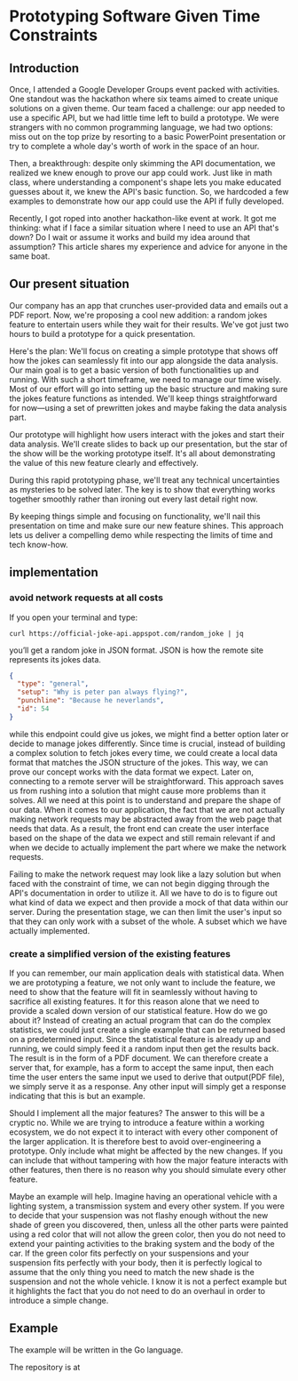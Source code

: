 # Prototyping Software Given Time Constraints

## Introduction

Once, I attended a Google Developer Groups event packed with activities. One standout was the hackathon where six teams aimed to create unique solutions on a given theme. Our team faced a challenge: our app needed to use a specific API, but we had little time left to build a prototype. We were strangers with no common programming language, we had two options: miss out on the top prize by resorting to a basic PowerPoint presentation or try to complete a whole day's worth of work in the space of an hour.

Then, a breakthrough: despite only skimming the API documentation, we realized we knew enough to prove our app could work. Just like in math class, where understanding a component's shape lets you make educated guesses about it, we knew the API's basic function. So, we hardcoded a few examples to demonstrate how our app could use the API if fully developed.

Recently, I got roped into another hackathon-like event at work. It got me thinking: what if I face a similar situation where I need to use an API that's down? Do I wait or assume it works and build my idea around that assumption? This article shares my experience and advice for anyone in the same boat.

## Our present situation

Our company has an app that crunches user-provided data and emails out a PDF report. Now, we're proposing a cool new addition: a random jokes feature to entertain users while they wait for their results. We've got just two hours to build a prototype for a quick presentation.

Here's the plan: We'll focus on creating a simple prototype that shows off how the jokes can seamlessly fit into our app alongside the data analysis. Our main goal is to get a basic version of both functionalities up and running. With such a short timeframe, we need to manage our time wisely. Most of our effort will go into setting up the basic structure and making sure the jokes feature functions as intended. We'll keep things straightforward for now—using a set of prewritten jokes and maybe faking the data analysis part.

Our prototype will highlight how users interact with the jokes and start their data analysis. We'll create slides to back up our presentation, but the star of the show will be the working prototype itself. It's all about demonstrating the value of this new feature clearly and effectively.

During this rapid prototyping phase, we'll treat any technical uncertainties as mysteries to be solved later. The key is to show that everything works together smoothly rather than ironing out every last detail right now.

By keeping things simple and focusing on functionality, we'll nail this presentation on time and make sure our new feature shines. This approach lets us deliver a compelling demo while respecting the limits of time and tech know-how.

## implementation

### avoid network requests at all costs

If you open your terminal and type:

```console
curl https://official-joke-api.appspot.com/random_joke | jq
```

you’ll get a random joke in JSON format. JSON is how the remote site represents its jokes data.

```json
{
  "type": "general",
  "setup": "Why is peter pan always flying?",
  "punchline": "Because he neverlands",
  "id": 54
}
```

 while this endpoint could give us jokes, we might find a better option later or decide to manage jokes differently. Since time is crucial, instead of building a complex solution to fetch jokes every time, we could create a local data format that matches the JSON structure of the jokes. This way, we can prove our concept works with the data format we expect.  Later on, connecting to a remote server will be straightforward. This approach saves us from rushing into a solution that might cause more problems than it solves. All we need at this point is to understand and prepare the shape of our data. When it comes to our application, the fact that we are not actually making network requests may be abstracted away from the web page that needs that data. As a result, the front end can create the user interface based on the shape of the data we expect and still remain relevant if and when we decide to actually implement the part where we make the network requests.

 Failing to make the network request may look like a lazy solution but when faced with the constraint of time, we can not begin digging through the API's documentation in order to utilize it. All we have to do is to figure out what kind of data we expect and then provide a mock of that data within our server. During the presentation stage, we can then limit the user's input so that they can only work with a subset of the whole. A subset which we have actually implemented.

### create a simplified version of the existing features

If you can remember, our main application deals with statistical data. When we are prototyping a feature, we not only want to include the feature, we need to show that the feature will fit in seamlessly without having to sacrifice all existing features. It for this reason alone that we need to provide a scaled down version of our statistical feature. How do we go about it? Instead of creating an actual program that can do the complex statistics, we could just create a single example that can be returned based on a predetermined input. Since the statistical feature is already up and running, we could simply feed it a random input then get the results back. The result is in the form of a PDF document. We can therefore create a server that, for example, has a form to accept the same input, then each time the user enters the same input we used to derive that output(PDF file), we simply serve it as a response. Any other input will simply get a response indicating that this is but an example.

Should I implement all the major features? The answer to this will be a cryptic no. While we are trying to introduce a feature within a working ecosystem, we do not expect it to interact with every other component of the larger application. It is therefore best to avoid over-engineering a prototype. Only include what might be affected by the new changes. If you can include that without tampering with how the major feature interacts with other features, then there is no reason why you should simulate every other feature.

Maybe an example will help. Imagine having an operational vehicle with a lighting system, a transmission system and every other system. If you were to decide that your suspension was not flashy enough without the new shade of green you discovered, then, unless all the other parts were painted using a red color that will not allow the green color, then you do not need to extend your painting activities to the braking system and the body of the car. If the green color fits perfectly on your suspensions and your suspension fits perfectly with your body, then it is perfectly logical to assume that the only thing you need to match the new shade is the suspension and not the whole vehicle. I know it is not a perfect example but it highlights the fact that you do not need to do an overhaul in order to introduce a simple change.

## Example

The example will be written in the Go language.

The repository is at